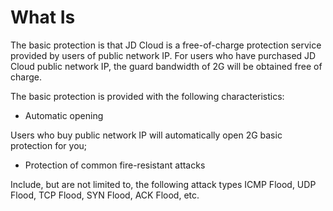 # What Is <GRC Foundation Protection>


The basic protection is that JD Cloud is a free-of-charge protection service provided by users of public network IP. For users who have purchased JD Cloud public network IP, the guard bandwidth of 2G will be obtained free of charge.

The basic protection is provided with the following characteristics:

* Automatic opening

Users who buy public network IP will automatically open 2G basic protection for you;
* Protection of common fire-resistant attacks

Include, but are not limited to, the following attack types ICMP Flood, UDP Flood, TCP Flood, SYN Flood, ACK Flood, etc.


